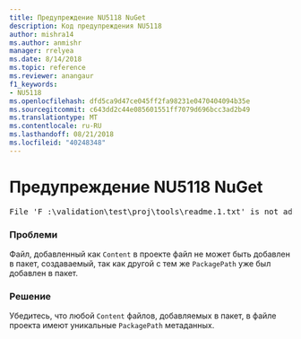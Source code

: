 ```yaml
---
title: Предупреждение NU5118 NuGet
description: Код предупреждения NU5118
author: mishra14
ms.author: anmishr
manager: rrelyea
ms.date: 8/14/2018
ms.topic: reference
ms.reviewer: anangaur
f1_keywords:
- NU5118
ms.openlocfilehash: dfd5ca9d47ce045ff2fa98231e0470404094b35e
ms.sourcegitcommit: c643dd2c44e085601551ff7079d696bcc3ad2b49
ms.translationtype: MT
ms.contentlocale: ru-RU
ms.lasthandoff: 08/21/2018
ms.locfileid: "40248348"
---
```

# <a name="nuget-warning-nu5118"></a>Предупреждение NU5118 NuGet
<pre>File 'F :\validation\test\proj\tools\readme.1.txt' is not added because the package already contains file 'tools\readme.txt'</pre>

### <a name="issue"></a>Проблеми

Файл, добавленный как `Content` в проекте файл не может быть добавлен в пакет, создаваемый, так как другой с тем же `PackagePath` уже был добавлен в пакет.


### <a name="solution"></a>Решение

Убедитесь, что любой `Content` файлов, добавляемых в пакет, в файле проекта имеют уникальные `PackagePath` метаданных.

